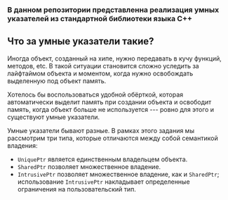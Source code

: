 ### В данном репозитории представленна реализация умных указателей из стандартной библиотеки языка C++


## Что за умные указатели такие?

Иногда объект, созданный на хипе, нужно передавать в кучу функций, методов, etc.
В такой ситуации становится сложно уследить за лайфтаймом объекта и моментом, 
когда нужно освобождать выделенную под объект память.

Хотелось бы воспользоваться удобной обёрткой,
которая автоматически выделит память при создании объекта
и освободит память, когда объект больше не используется --- 
ровно для этого и существуют умные указатели.

Умные указатели бывают разные. 
В рамках этого задания мы рассмотрим три типа, которые отличаются между собой 
семантикой владения:
* ```UniquePtr``` является единственным владельцем объекта.
* ```SharedPtr``` позволяет множественное владение.
* ```IntrusivePtr``` позволяет множественное владение, как и `SharedPtr`; использование `IntrusivePtr` накладывает определенные ограничения на пользовательский тип.


